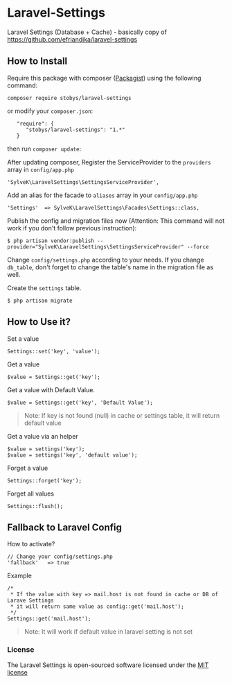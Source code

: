 
# Laravel-Settings
Laravel Settings (Database + Cache) - basically copy of https://github.com/efriandika/laravel-settings


## How to Install
Require this package with composer ([Packagist](https://packagist.org/packages/efriandika/laravel-settings)) using the following command:

    composer require stobys/laravel-settings

or modify your `composer.json`:

       "require": {
          "stobys/laravel-settings": "1.*"
       }

then run `composer update`:

After updating composer, Register the ServiceProvider to the `providers` array in `config/app.php`

    'SylveK\LaravelSettings\SettingsServiceProvider',

Add an alias for the facade to `aliases` array in  your `config/app.php`

    'Settings'  => SylveK\LaravelSettings\Facades\Settings::class,

Publish the config and migration files now (Attention: This command will not work if you don't follow previous instruction):

    $ php artisan vendor:publish --provider="SylveK\LaravelSettings\SettingsServiceProvider" --force

Change `config/settings.php` according to your needs. If you change `db_table`, don't forget to change the table's name
in the migration file as well.

Create the `settings` table.

    $ php artisan migrate


## How to Use it?

Set a value

    Settings::set('key', 'value');

Get a value

    $value = Settings::get('key');

Get a value with Default Value.

    $value = Settings::get('key', 'Default Value');

> Note: If key is not found (null) in cache or settings table, it will return default value

Get a value via an helper

    $value = settings('key');
    $value = settings('key', 'default value');

Forget a value

    Settings::forget('key');

Forget all values

    Settings::flush();

## Fallback to Laravel Config

How to activate?

    // Change your config/settings.php
    'fallback'   => true

Example

    /*
     * If the value with key => mail.host is not found in cache or DB of Larave Settings
     * it will return same value as config::get('mail.host');
     */
    Settings::get('mail.host');

> Note: It will work if default value in laravel setting is not set

### License

The Laravel Settings is open-sourced software licensed under the [MIT license](http://opensource.org/licenses/MIT)

